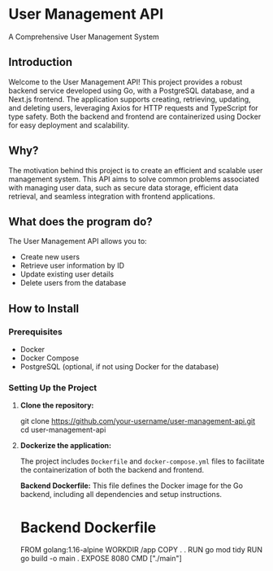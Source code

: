 # User Management API

A Comprehensive User Management System

## Introduction

Welcome to the User Management API! This project provides a robust backend service developed using Go, with a PostgreSQL database, and a Next.js frontend. The application supports creating, retrieving, updating, and deleting users, leveraging Axios for HTTP requests and TypeScript for type safety. Both the backend and frontend are containerized using Docker for easy deployment and scalability.

## Why?

The motivation behind this project is to create an efficient and scalable user management system. This API aims to solve common problems associated with managing user data, such as secure data storage, efficient data retrieval, and seamless integration with frontend applications.

## What does the program do?

The User Management API allows you to:
- Create new users
- Retrieve user information by ID
- Update existing user details
- Delete users from the database

## How to Install

### Prerequisites
- Docker
- Docker Compose
- PostgreSQL (optional, if not using Docker for the database)

### Setting Up the Project

1. **Clone the repository:**
    
    git clone https://github.com/your-username/user-management-api.git
    cd user-management-api
    

2. **Dockerize the application:**

   The project includes `Dockerfile` and `docker-compose.yml` files to facilitate the containerization of both the backend and frontend.

   **Backend Dockerfile:**
   This file defines the Docker image for the Go backend, including all dependencies and setup instructions.
   
   # Backend Dockerfile
   
   FROM golang:1.16-alpine
   WORKDIR /app
   COPY . .
   RUN go mod tidy
   RUN go build -o main .
   EXPOSE 8080
   CMD ["./main"]
